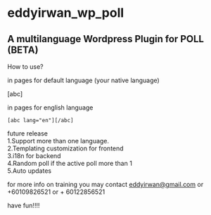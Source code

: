 # eddyirwan_wp_poll
<h2>A multilanguage Wordpress Plugin for POLL (BETA)</h2>

How to use?

in pages for default language (your native language)

[abc]

in pages for english language

<code>[abc lang="en"][/abc]</code>

future release<br/>
1.Support more than one language.<br/>
2.Templating customization for frontend</br>
3.i18n for backend</br>
4.Random poll if the active poll more than 1<br/>
5.Auto updates<br/>

for more info on training you may contact eddyirwan@gmail.com or +60109826521 or + 60122856521

have fun!!!!
